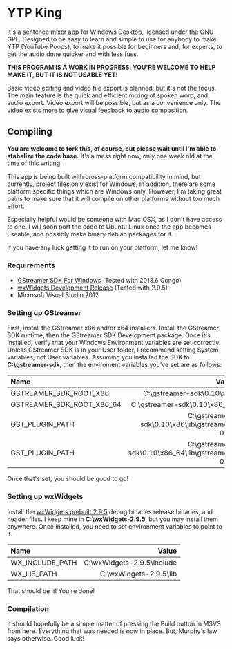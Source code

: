 YTP King
========

It's a sentence mixer app for Windows Desktop, licensed under the GNU GPL. Designed to be easy to learn and simple to use for anybody to make YTP (YouTube Poops), to make it possible for beginners and, for experts, to get the audio done quicker and with less fuss.

**THIS PROGRAM IS A WORK IN PROGRESS, YOU'RE WELCOME TO HELP MAKE IT,
BUT IT IS NOT USABLE YET!**

Basic video editing and video file export is planned, but it's not the focus. The main feature is the quick and efficient mixing of spoken word, and audio export. Video export will be possible, but as a convenience only. The video exists more to give visual feedback to audio composition.

Compiling
---------

**You are welcome to fork this, of course, but please wait until I'm able to stabalize the code base.** It's a mess right now, only one week old at the time of this writing.

This app is being built with cross-platform compatibility in mind, but currently, project files only exist for Windows. In addition, there are some platform specific things which are Windows only. However, I'm taking great pains to make sure that it will compile on other platforms without too much effort.

Especially helpful would be someone with Mac OSX, as I don't have access to one. I will soon port the code to Ubuntu Linux once the app becomes useable, and possibly make binary debian packages for it.

If you have any luck getting it to run on your platform, let me know!

### Requirements

* [GStreamer SDK For Windows][1] (Tested with 2013.6 Congo)
* [wxWidgets Development Release][2] (Tested with 2.9.5)
* Microsoft Visual Studio 2012

[1]: http://docs.gstreamer.com/display/GstSDK/Installing+on+Windows
[2]: http://www.wxwidgets.org/

### Setting up GStreamer

First, install the GStreamer x86 and/or x64 installers. Install the GStreamer SDK runtime, then the GStreamer SDK Development package. Once it's installed, verify that your Windows Environment variables are set correctly. Unless GStreamer SDK is in your User folder, I recommend setting System variables, not User variables. Assuming you installed the SDK to **C:\gstreamer-sdk**, then the enviroment variables you've set are as follows:

|           Name            |                    Value                        |  Arch  |
| :------------------------ | ----------------------------------------------: | :----: |
| GSTREAMER_SDK_ROOT_X86    | C:\gstreamer-sdk\0.10\x86                       | x86    |
| GSTREAMER_SDK_ROOT_X86_64 | C:\gstreamer-sdk\0.10\x86_64                    | x64    |
| GST_PLUGIN_PATH           | C:\gstreamer-sdk\0.10\x86\lib\gstreamer-0.10    | x86    |
| GST_PLUGIN_PATH           | C:\gstreamer-sdk\0.10\x86_64\lib\gstreamer-0.10 | x64    |

Once that's set, you should be good to go!

### Setting up wxWidgets

Install the [wxWidgets prebuilt 2.9.5][3] debug binaries release binaries, and header files. I keep mine in **C:\wxWidgets-2.9.5**, but you may install them anywhere. Once installed, you need to set environment variables to point to it.

|           Name            |                    Value                        |
| :------------------------ | ----------------------------------------------: |
| WX_INCLUDE_PATH           | C:\wxWidgets-2.9.5\include                      |
| WX_LIB_PATH               | C:\wxWidgets-2.9.5\lib                          |

That should be it! You're done!

[3]: http://sourceforge.net/projects/wxwindows/files/2.9.5/binaries/

### Compilation

It should hopefully be a simple matter of pressing the Build button in MSVS from here. Everything that was needed is now in place. But, Murphy's law says otherwise. Good luck!